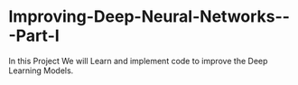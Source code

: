 # Improving-Deep-Neural-Networks---Part-I
In this Project We will Learn and implement code to improve the Deep Learning Models.
